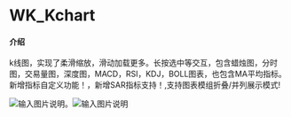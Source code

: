 # WK_Kchart

#### 介绍
k线图，实现了柔滑缩放，滑动加载更多。长按选中等交互，包含蜡烛图，分时图，交易量图，深度图，MACD，RSI，KDJ，BOLL图表，也包含MA平均指标。新增指标自定义功能！，新增SAR指标支持！,支持图表模组折叠/并列展示模式!

 ![输入图片说明](https://images.gitee.com/uploads/images/2018/1222/215257_09148c33_1444166.jpeg "demo.jpg")。![输入图片说明](https://images.gitee.com/uploads/images/2019/0216/102726_b9c52513_1444166.jpeg "1031550283584_.pic_gaitubao_com_346x717.jpg")
